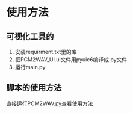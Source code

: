 # 使用方法
## 可视化工具的
1. 安装requirment.txt里的库
2. 把PCM2WAV_UI.ui文件用pyuic6编译成.py文件
3. 运行main.py

## 脚本的使用方法
直接运行PCM2WAV.py查看使用方法